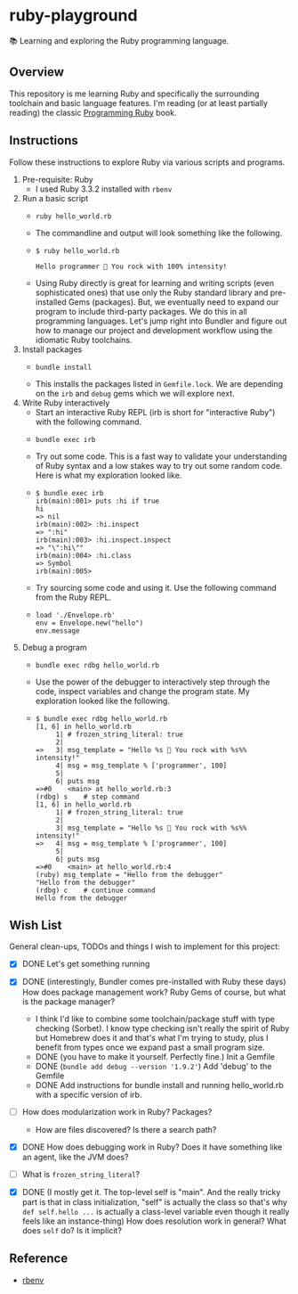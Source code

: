 # ruby-playground

📚 Learning and exploring the Ruby programming language.


## Overview

This repository is me learning Ruby and specifically the surrounding toolchain and basic language features. I'm reading
(or at least partially reading) the classic [Programming Ruby](https://pragprog.com/titles/ruby5/programming-ruby-3-3-5th-edition/)
book.


## Instructions

Follow these instructions to explore Ruby via various scripts and programs.

1. Pre-requisite: Ruby
   * I used Ruby 3.3.2 installed with `rbenv`
2. Run a basic script
   * ```shell
     ruby hello_world.rb 
     ```
   * The commandline and output will look something like the following.
   * ```text
     $ ruby hello_world.rb 
     
     Hello programmer 👋 You rock with 100% intensity!
     ```
   * Using Ruby directly is great for learning and writing scripts (even sophisticated ones) that use only the Ruby
     standard library and pre-installed Gems (packages). But, we eventually need to expand our program to include
     third-party packages. We do this in all programming languages. Let's jump right into Bundler and figure out how to
     manage our project and development workflow using the idiomatic Ruby toolchains.
3. Install packages
   * ```shell
     bundle install
     ```
   * This installs the packages listed in `Gemfile.lock`. We are depending on the `irb` and `debug` gems which we will
     explore next.
4. Write Ruby interactively
   * Start an interactive Ruby REPL (irb is short for "interactive Ruby") with the following command.
   * ```shell
     bundle exec irb
     ```
   * Try out some code. This is a fast way to validate your understanding of Ruby syntax and a low stakes way to try out
     some random code. Here is what my exploration looked like.
   * ```text
     $ bundle exec irb
     irb(main):001> puts :hi if true
     hi
     => nil
     irb(main):002> :hi.inspect
     => ":hi"
     irb(main):003> :hi.inspect.inspect
     => "\":hi\""
     irb(main):004> :hi.class
     => Symbol
     irb(main):005>
     ```
   * Try sourcing some code and using it. Use the following command from the Ruby REPL.
   * ```text
     load './Envelope.rb'
     env = Envelope.new("hello")
     env.message
     ```
5. Debug a program
   * ```shell
     bundle exec rdbg hello_world.rb
     ```
   * Use the power of the debugger to interactively step through the code, inspect variables and change the program
     state. My exploration looked like the following.
   * ```text
     $ bundle exec rdbg hello_world.rb
     [1, 6] in hello_world.rb
          1| # frozen_string_literal: true
          2| 
     =>   3| msg_template = "Hello %s 👋 You rock with %s%% intensity!"
          4| msg = msg_template % ['programmer', 100]
          5| 
          6| puts msg
     =>#0    <main> at hello_world.rb:3
     (rdbg) s    # step command
     [1, 6] in hello_world.rb
          1| # frozen_string_literal: true
          2| 
          3| msg_template = "Hello %s 👋 You rock with %s%% intensity!"
     =>   4| msg = msg_template % ['programmer', 100]
          5| 
          6| puts msg
     =>#0    <main> at hello_world.rb:4
     (ruby) msg_template = "Hello from the debugger"
     "Hello from the debugger"
     (rdbg) c    # continue command
     Hello from the debugger
     ```
     
   

## Wish List

General clean-ups, TODOs and things I wish to implement for this project:

* [x] DONE Let's get something running
* [x] DONE (interestingly, Bundler comes pre-installed with Ruby these days) How does package management work? Ruby Gems of course, but what is the package manager?
   * I think I'd like to combine some toolchain/package stuff with type checking (Sorbet). I know type checking isn't
     really the spirit of Ruby but Homebrew does it and that's what I'm trying to study, plus I benefit from types once
     we expand past a small program size.
   * DONE (you have to make it yourself. Perfectly fine.) Init a Gemfile
   * DONE (`bundle add debug --version '1.9.2'`) Add 'debug' to the Gemfile
   * DONE Add instructions for bundle install and running hello_world.rb with a specific version of irb.
* [ ] How does modularization work in Ruby? Packages?
   * How are files discovered? Is there a search path?
* [x] DONE How does debugging work in Ruby? Does it have something like an agent, like the JVM does?
* [ ] What is `frozen_string_literal`?
* [x] DONE (I mostly get it. The top-level self is "main". And the really tricky part is that in class initialization,
  "self" is actually the class so that's why `def self.hello ...` is actually a class-level variable even though it
  really feels like an instance-thing) How does resolution work in general? What does `self` do? Is it implicit?


## Reference

* [rbenv](https://github.com/rbenv/rbenv)
